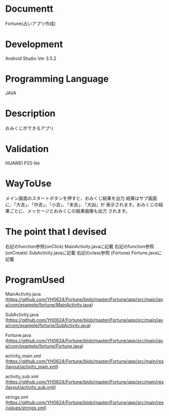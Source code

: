 # Documentt<br>
  Fortune(占いアプリ作成)

# Development<br>
  Android Studio Ver 3.5.2
  
# Programming Language<br>
  JAVA

# Description<br>
  おみくじができるアプリ
  
# Validation<br>
  HUAWEI P20 lite
  
# WayToUse<br>
  メイン画面のスタートボタンを押すと、おみくじ結果を出力
 結果はサブ画面に、「大吉」、「中吉」、「小吉」、「末吉」、「大凶」が
 表示されます。おみくじの結果ごとに、メッセージとおみくじの結果画像も出力
 されます。
  
# The point that I devised
  右記のfunction参照(onClick)  MainActivity.javaに記載
  右記のfunction参照(onCreate) SubActivity.javaに記載
  右記のclass参照   (Fortune)  Fortune.javaに記載
  
# ProgramUsed
 MainActivity.java 
 (https://github.com/YH0624/Fortune/blob/master/Fortune/app/src/main/java/com/example/fortune/MainActivity.java)
 
 SubActivity.java  
 (https://github.com/YH0624/Fortune/blob/master/Fortune/app/src/main/java/com/example/fortune/SubActivity.java)
 
 Fortune.java
 (https://github.com/YH0624/Fortune/blob/master/Fortune/app/src/main/java/com/example/fortune/Fortune.java)
 
 activity_main.xml                              
 (https://github.com/YH0624/Fortune/blob/master/Fortune/app/src/main/res/layout/activity_main.xml)
 
 activity_sub.xml  
 (https://github.com/YH0624/Fortune/blob/master/Fortune/app/src/main/res/layout/activity_sub.xml)
 
 strings.xml       
 (https://github.com/YH0624/Fortune/blob/master/Fortune/app/src/main/res/values/strings.xml)

